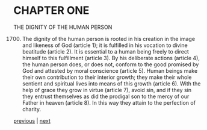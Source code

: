 # CHAPTER ONE

THE DIGNITY OF THE HUMAN PERSON

1700. The dignity of the human person is rooted in his creation in the image and likeness of God (article 1); it is fulfilled in his vocation to divine beatitude (article 2). It is essential to a human being freely to direct himself to this fulfillment (article 3). By his deliberate actions (article 4), the human person does, or does not, conform to the good promised by God and attested by moral conscience (article 5). Human beings make their own contribution to their interior growth; they make their whole sentient and spiritual lives into means of this growth (article 6). With the help of grace they grow in virtue (article 7), avoid sin, and if they sin they entrust themselves as did the prodigal son to the mercy of our Father in heaven (article 8). In this way they attain to the perfection of charity.

[previous](https://github.com/Tenari/non-fiction/blob/master/catechism/__P5E.md) | [next](https://github.com/Tenari/non-fiction/blob/master/catechism/__P5G.md)